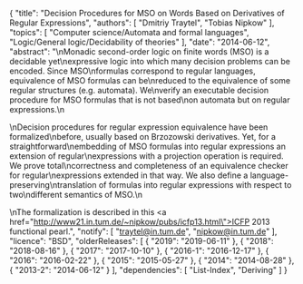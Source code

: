 {
    "title": "Decision Procedures for MSO on Words Based on Derivatives of Regular Expressions",
    "authors": [
        "Dmitriy Traytel",
        "Tobias Nipkow"
    ],
    "topics": [
        "Computer science/Automata and formal languages",
        "Logic/General logic/Decidability of theories"
    ],
    "date": "2014-06-12",
    "abstract": "\nMonadic second-order logic on finite words (MSO) is a decidable yet\nexpressive logic into which many decision problems can be encoded. Since MSO\nformulas correspond to regular languages, equivalence of MSO formulas can be\nreduced to the equivalence of some regular structures (e.g. automata). We\nverify an executable decision procedure for MSO formulas that is not based\non automata but on regular expressions.\n<p>\nDecision procedures for regular expression equivalence have been formalized\nbefore, usually based on Brzozowski derivatives. Yet, for a straightforward\nembedding of MSO formulas into regular expressions an extension of regular\nexpressions with a projection operation is required. We prove total\ncorrectness and completeness of an equivalence checker for regular\nexpressions extended in that way. We also define a language-preserving\ntranslation of formulas into regular expressions with respect to two\ndifferent semantics of MSO.\n<p>\nThe formalization is described in this <a href=\"http://www21.in.tum.de/~nipkow/pubs/icfp13.html\">ICFP 2013 functional pearl</a>.",
    "notify": [
        "traytel@in.tum.de",
        "nipkow@in.tum.de"
    ],
    "licence": "BSD",
    "olderReleases": [
        {
            "2019": "2019-06-11"
        },
        {
            "2018": "2018-08-16"
        },
        {
            "2017": "2017-10-10"
        },
        {
            "2016-1": "2016-12-17"
        },
        {
            "2016": "2016-02-22"
        },
        {
            "2015": "2015-05-27"
        },
        {
            "2014": "2014-08-28"
        },
        {
            "2013-2": "2014-06-12"
        }
    ],
    "dependencies": [
        "List-Index",
        "Deriving"
    ]
}